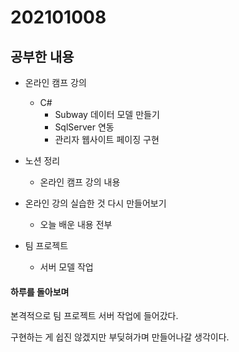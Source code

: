 # 202101008

## 공부한 내용
+ 온라인 캠프 강의
  - C#
    * Subway 데이터 모델 만들기
    * SqlServer 연동
    * 관리자 웹사이트 페이징 구현

+ 노션 정리
  - 온라인 캠프 강의 내용
  
+ 온라인 강의 실습한 것 다시 만들어보기
  - 오늘 배운 내용 전부
  
+ 팀 프로젝트
  - 서버 모델 작업
  
#### 하루를 돌아보며
본격적으로 팀 프로젝트 서버 작업에 들어갔다.

구현하는 게 쉽진 않겠지만 부딪혀가며 만들어나갈 생각이다.
